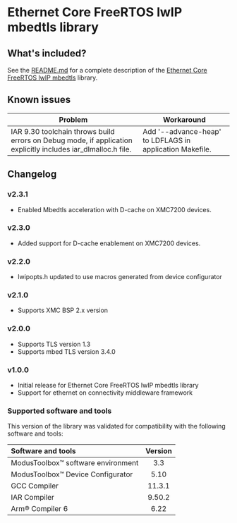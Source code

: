 # Ethernet Core FreeRTOS lwIP mbedtls library

## What's included?

See the [README.md](./README.md) for a complete description of the [Ethernet Core FreeRTOS lwIP mbedtls](https://github.com/Infineon/ethernet-core-freertos-lwip-mbedtls) library.

## Known issues
| Problem | Workaround |
| ------- | ---------- |
| IAR 9.30 toolchain throws build errors on Debug mode, if application explicitly includes iar_dlmalloc.h file. | Add '--advance-heap' to LDFLAGS in application Makefile. |

## Changelog

### v2.3.1
- Enabled Mbedtls acceleration with D-cache on XMC7200 devices.

### v2.3.0
- Added support for D-cache enablement on XMC7200 devices.

### v2.2.0
- lwipopts.h updated to use macros generated from device configurator

### v2.1.0
- Supports XMC BSP 2.x version

### v2.0.0
- Supports TLS version 1.3
- Supports mbed TLS version 3.4.0

### v1.0.0

- Initial release for Ethernet Core FreeRTOS lwIP mbedtls library
- Support for ethernet on connectivity middleware framework

### Supported software and tools

This version of the library was validated for compatibility with the following software and tools:

| Software and tools                                              | Version |
| :---                                                            | :----:  |
| ModusToolbox&trade; software environment                        | 3.3     |
| ModusToolbox&trade; Device Configurator                         | 5.10    |
| GCC Compiler                                                    | 11.3.1  |
| IAR Compiler                                                    | 9.50.2  |
| Arm&reg; Compiler 6                                             | 6.22    |
